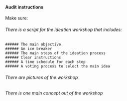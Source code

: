 #### Audit instructions

Make sure: 

###### There is a script for the ideation workshop that includes:
    ###### The main objective
    ###### An ice breaker
    ###### The main steps of the ideation process
    ###### Clear instructions
    ###### A time schedule for each step
    ###### A voting process to select the main idea
###### There are pictures of the workshop
###### There is one main concept out of the workshop